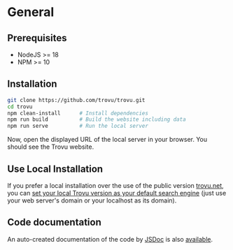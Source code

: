 # General

## Prerequisites

-   NodeJS >= 18
-   NPM >= 10

## Installation

```bash
git clone https://github.com/trovu/trovu.git
cd trovu
npm clean-install      # Install dependencies
npm run build          # Build the website including data
npm run serve          # Run the local server
```

Now, open the displayed URL of the local server in your browser. You should see the Trovu website.

## Use Local Installation

If you prefer a local installation over the use of the public version [trovu.net](https://trovu.net/), you can [set your local Trovu version as your default search engine](../users/integration.md) (just use your web server's domain or your localhost as its domain).

## Code documentation

An auto-created documentation of the code by [JSDoc](https://jsdoc.app/) is also [available](code/).
